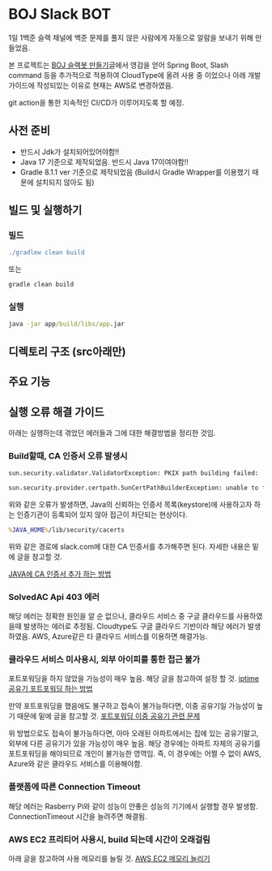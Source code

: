 # BOJ Slack BOT


1일 1백준 슬랙 채널에 백준 문제를 풀지 않은 사람에게 자동으로 알람을 보내기 위해 만들었음.

본 프로젝트는 [BOJ 슬랙봇 만들기](https://velog.io/@chlee4858/BOJ-%EC%8A%AC%EB%9E%99%EB%B4%87-%EB%A7%8C%EB%93%A4%EA%B8%B0)글에서 영감을 얻어 Spring Boot, Slash command 등을 추가적으로 적용하여 CloudType에 올려 사용 중 이었으나 아래 개발 가이드에 작성되있는 이유로 현재는 AWS로 변경하였음.

git action을 통한 지속적인 CI/CD가 이루어지도록 할 예정.

## 사전 준비

- 반드시 Jdk가 설치되어있어야함!! 
- Java 17 기준으로 제작되었음. 반드시 Java 17이여야함!!
- Gradle 8.1.1 ver 기준으로 제작되었음 (Build시 Gradle Wrapper를 이용했기 때문에 설치되지 않아도 됨)

## 빌드 및 실행하기

### 빌드
```groovy
./gradlew clean build
```

또는
```groovy
gradle clean build
```
### 실행
```cmd
java -jar app/build/libs/app.jar
```

## 디렉토리 구조 (src아래만)


## 주요 기능

## 실행 오류 해결 가이드

아래는 실행하는데 겪었던 에러들과 그에 대한 해결방법을 정리한 것임. 

### Build할때, CA 인증서 오류 발생시

```cmd
sun.security.validator.ValidatorException: PKIX path building failed:
```
```cmd
sun.security.provider.certpath.SunCertPathBuilderException: unable to find valid certification path to requested target
```

위와 같은 오류가 발생하면, Java의 신뢰하는 인증서 목록(keystore)에 사용하고자 하는 인증기관이 등록되어 있지 않아 접근이 차단되는 현상이다.

```cmd
%JAVA_HOME%/lib/security/cacerts
```

위와 같은 경로에 slack.com에 대한 CA 인증서를 추가해주면 된다. 자세한 내용은 밑에 글을 참고할 것.

[JAVA에 CA 인증서 추가 하는 방법](https://www.lesstif.com/java/java-pkix-path-building-failed-98926844.html)

### SolvedAC Api 403 에러

해당 에러는 정확한 원인을 알 순 없으나, 클라우드 서비스 중 구글 클라우드를 사용하였을때 발생하는 에러로 추정됨. Cloudtype도 구글 클라우드 기반이라 해당 에러가 발생하였음.
AWS, Azure같은 타 클라우드 서비스를 이용하면 해결가능.

### 클라우드 서비스 미사용시, 외부 아이피를 통한 접근 불가

포트포워딩을 하지 않았을 가능성이 매우 높음. 해당 글을 참고하여 설정 할 것.
[iptime 공유기 포트포워딩 하는 방법](https://velog.io/@moey920/iptime-%EA%B3%B5%EC%9C%A0%EA%B8%B0-%ED%8F%AC%ED%8A%B8-%ED%8F%AC%EC%9B%8C%EB%94%A9-%EC%84%A4%EC%A0%95)

만약 포트포워딩을 했음에도 불구하고 접속이 불가능하다면, 이중 공유기일 가능성이 높기 때문에 밑에 글을 참고할 것.
[포트포워딩 이중 공유기 관련 문제](https://sandn.tistory.com/83)

위 방법으로도 접속이 불가능하다면, 아마 오래된 아파트에서는 집에 있는 공유기말고, 외부에 다른 공유기가 있을 가능성이 매우 높음. 해당 경우에는 아파트 자체의 공유기를 포트포워딩을 해야되므로
개인이 불가능한 영역임. 즉, 이 경우에는 어쩔 수 없이 AWS, Azure와 같은 클라우드 서비스를 이용해야함.

### 플랫폼에 따른 Connection Timeout

해당 에러는 Rasberry Pi와 같이 성능이 안좋은 성능의 기기에서 실행할 경우 발생함. ConnectionTimeout 시간을 늘려주면 해결됨.

### AWS EC2 프리티어 사용시, build 되는데 시간이 오래걸림

아래 글을 참고하여 사용 메모리를 늘릴 것.
[AWS EC2 메모리 늘리기](https://velog.io/@shawnhansh/AWS-EC2-%EB%A9%94%EB%AA%A8%EB%A6%AC-%EC%8A%A4%EC%99%91)
